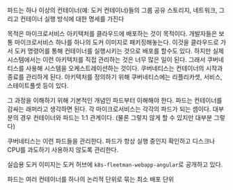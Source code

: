 
파드는 하나 이상의 컨테이너(예: 도커 컨테이너)들의 그룹
공유 스토리지, 네트워크, 그리고 컨테이너 실행 방식에 대한 명세를 가진다

목적은 마이크로서비스 아키텍처를 클라우드에 배포하는 것이 목적이다. 
개발자들은 보통 마이크로서비스 하나를 하나의 도커 이미지로 패키징해놓는다. 이것을 클라우드로 가서 도커 명령어를 통해 컨테이너를 실행시키는 것으로 배포를 할수도 있다.
하지만 실제 시스템에서는 이런 아키텍처를 직접 관리하는 것은 너무 많은 일이 된다. 그래서 쿠버네티스를 사용해 시스템을 오케스트레이션하는 것이다.
쿠버네티스는 컨테이너의 시작과 종료를 관리하게 된다. 아키텍처를 정의하기 위해 쿠버네티스에는 리플리카셋, 서비스, 스테이트풀셋 등이 있다.

그 과정을 이해하기 위해 기본적인 개념인 파드부터 이해해야 한다.
파드는 컨테이너를 감싸는 래퍼라고 생각하면 된다. 각 마이크로서비스는 각각의 파드가 되는 셈이다. 대부분의 경우 컨테이너와 파드는 1:1 관계이다. (물론 그렇지 않게 할 수 있지만 대부분 그렇다)

쿠버네티스는 이런 파드들을 관리한다. 파드가 항상 실행 중인지 확인하고 디스크나 CPU를 과도하기 사용하지 않도록 관리한다.

실습용 도커 이미지는 도커 허브에 `k8s-fleetman-webapp-angular`로 공개하고 있다. 

파드는 여러 컨테이너를 하나의 논리적 단위로 묶는 최소 배포 단위


